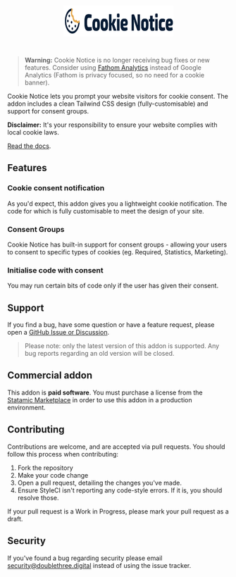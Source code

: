 <!-- statamic:hide -->

<p align="center">
<picture>
    <source srcset="./logo-dark.svg" media="(prefers-color-scheme: dark)">
    <img align="center" width="250" height="70" src="./logo-default.svg">
</picture>
</p>
<br>

> **Warning:** Cookie Notice is no longer receiving bug fixes or new features. Consider using [Fathom Analytics](https://usefathom.com/ref/ZBERDK) instead of Google Analytics (Fathom is privacy focused, so no need for a cookie banner).

<!-- /statamic:hide -->

Cookie Notice lets you prompt your website visitors for cookie consent. The addon includes a clean Tailwind CSS design (fully-customisable) and support for consent groups.

**Disclaimer:** It's your responsibility to ensure your website complies with local cookie laws.

[Read the docs](https://cookie-notice.duncanmcclean.com).

## Features

### Cookie consent notification

As you'd expect, this addon gives you a lightweight cookie notification. The code for which is fully customisable to meet the design of your site.

### Consent Groups

Cookie Notice has built-in support for consent groups - allowing your users to consent to specific types of cookies (eg. Required, Statistics, Marketing).

### Initialise code with consent

You may run certain bits of code only if the user has given their consent.

## Support

If you find a bug, have some question or have a feature request, please open a [GitHub Issue or Discussion](https://github.com/duncanmcclean/cookie-notice/issues/new/choose).

> Please note: only the latest version of this addon is supported. Any bug reports regarding an old version will be closed.

<!-- statamic:hide -->

## Commercial addon

This addon is **paid software**. You must purchase a license from the [Statamic Marketplace](https://statamic.com/cookie-notice) in order to use this addon in a production environment.

## Contributing

Contributions are welcome, and are accepted via pull requests. You should follow this process when contributing:

1. Fork the repository
2. Make your code change
3. Open a pull request, detailing the changes you've made.
4. Ensure StyleCI isn't reporting any code-style errors. If it is, you should resolve those.

If your pull request is a Work in Progress, please mark your pull request as a draft.

## Security

If you've found a bug regarding security please email security@doublethree.digital instead of using the issue tracker.

<!-- /statamic:hide -->
